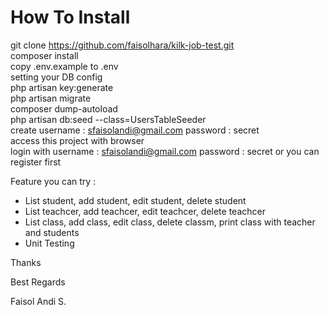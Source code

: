 # How To Install
 git clone https://github.com/faisolhara/kilk-job-test.git  
 composer install  
 copy .env.example to .env  
 setting your DB config  
 php artisan key:generate  
 php artisan migrate  
 composer dump-autoload  
 php artisan db:seed --class=UsersTableSeeder  
 create username : sfaisolandi@gmail.com password : secret  
 access this project with browser  
 login with username : sfaisolandi@gmail.com password : secret or you can register first  
   
 Feature you can try :  
 - List student, add student, edit student, delete student  
 - List teachcer, add teachcer, edit teachcer, delete teachcer  
 - List class, add class, edit class, delete classm, print class with teacher and students   
 - Unit Testing   

 Thanks  
 
 Best Regards  
   
 Faisol Andi S.  
 
